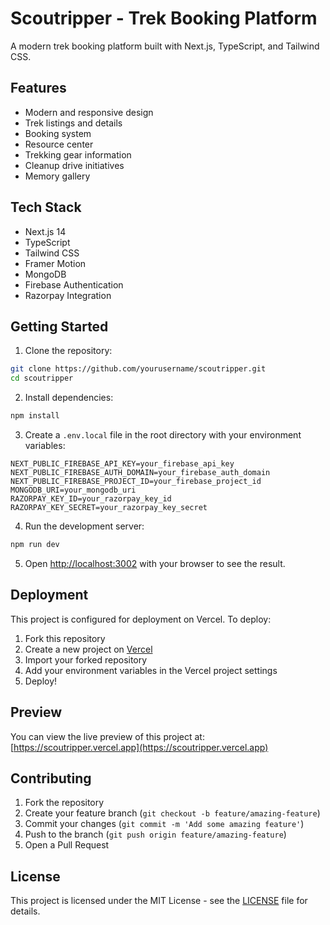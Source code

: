 # Scoutripper - Trek Booking Platform

A modern trek booking platform built with Next.js, TypeScript, and Tailwind CSS.

## Features

- Modern and responsive design
- Trek listings and details
- Booking system
- Resource center
- Trekking gear information
- Cleanup drive initiatives
- Memory gallery

## Tech Stack

- Next.js 14
- TypeScript
- Tailwind CSS
- Framer Motion
- MongoDB
- Firebase Authentication
- Razorpay Integration

## Getting Started

1. Clone the repository:
```bash
git clone https://github.com/yourusername/scoutripper.git
cd scoutripper
```

2. Install dependencies:
```bash
npm install
```

3. Create a `.env.local` file in the root directory with your environment variables:
```env
NEXT_PUBLIC_FIREBASE_API_KEY=your_firebase_api_key
NEXT_PUBLIC_FIREBASE_AUTH_DOMAIN=your_firebase_auth_domain
NEXT_PUBLIC_FIREBASE_PROJECT_ID=your_firebase_project_id
MONGODB_URI=your_mongodb_uri
RAZORPAY_KEY_ID=your_razorpay_key_id
RAZORPAY_KEY_SECRET=your_razorpay_key_secret
```

4. Run the development server:
```bash
npm run dev
```

5. Open [http://localhost:3002](http://localhost:3002) with your browser to see the result.

## Deployment

This project is configured for deployment on Vercel. To deploy:

1. Fork this repository
2. Create a new project on [Vercel](https://vercel.com)
3. Import your forked repository
4. Add your environment variables in the Vercel project settings
5. Deploy!

## Preview

You can view the live preview of this project at: [https://scoutripper.vercel.app](https://scoutripper.vercel.app)

## Contributing

1. Fork the repository
2. Create your feature branch (`git checkout -b feature/amazing-feature`)
3. Commit your changes (`git commit -m 'Add some amazing feature'`)
4. Push to the branch (`git push origin feature/amazing-feature`)
5. Open a Pull Request

## License

This project is licensed under the MIT License - see the [LICENSE](LICENSE) file for details.
